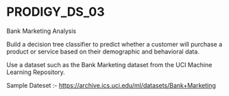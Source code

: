 # PRODIGY_DS_03
Bank Marketing Analysis

Build a decision tree classifier to predict whether a customer will purchase a product or service based on their demographic and behavioral data.

Use a dataset such as the Bank Marketing dataset from the UCI Machine Learning Repository.



Sample Dateset :- https://archive.ics.uci.edu/ml/datasets/Bank+Marketing


